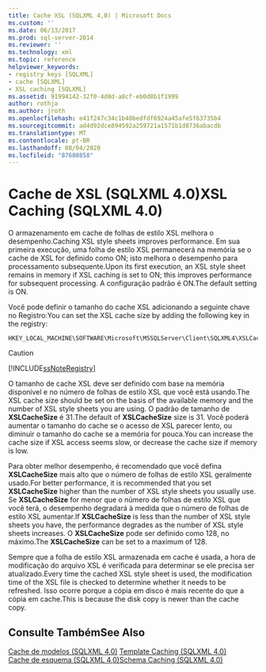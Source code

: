 ```yaml
---
title: Cache XSL (SQLXML 4,0) | Microsoft Docs
ms.custom: ''
ms.date: 06/13/2017
ms.prod: sql-server-2014
ms.reviewer: ''
ms.technology: xml
ms.topic: reference
helpviewer_keywords:
- registry keys [SQLXML]
- cache [SQLXML]
- XSL caching [SQLXML]
ms.assetid: 91994142-32f0-4d8d-a8cf-eb0d8b1f1999
author: rothja
ms.author: jroth
ms.openlocfilehash: e41f247c34c1b40bedfdf6924a45afe5f63735b4
ms.sourcegitcommit: ad4d92dce894592a259721a1571b1d8736abacdb
ms.translationtype: MT
ms.contentlocale: pt-BR
ms.lasthandoff: 08/04/2020
ms.locfileid: "87680858"
---
```

# <a name="xsl-caching-sqlxml-40"></a><span data-ttu-id="161be-102">Cache de XSL (SQLXML 4.0)</span><span class="sxs-lookup"><span data-stu-id="161be-102">XSL Caching (SQLXML 4.0)</span></span>
  <span data-ttu-id="161be-103">O armazenamento em cache de folhas de estilo XSL melhora o desempenho.</span><span class="sxs-lookup"><span data-stu-id="161be-103">Caching XSL style sheets improves performance.</span></span> <span data-ttu-id="161be-104">Em sua primeira execução, uma folha de estilo XSL permanecerá na memória se o cache de XSL for definido como ON; isto melhora o desempenho para processamento subsequente.</span><span class="sxs-lookup"><span data-stu-id="161be-104">Upon its first execution, an XSL style sheet remains in memory if XSL caching is set to ON; this improves performance for subsequent processing.</span></span> <span data-ttu-id="161be-105">A configuração padrão é ON.</span><span class="sxs-lookup"><span data-stu-id="161be-105">The default setting is ON.</span></span>  
  
 <span data-ttu-id="161be-106">Você pode definir o tamanho do cache XSL adicionando a seguinte chave no Registro:</span><span class="sxs-lookup"><span data-stu-id="161be-106">You can set the XSL cache size by adding the following key in the registry:</span></span>  
  
```  
HKEY_LOCAL_MACHINE\SOFTWARE\Microsoft\MSSQLServer\Client\SQLXML4\XSLCacheSize  
```  
  
> [!CAUTION]  
>  [!INCLUDE[ssNoteRegistry](../../../includes/ssnoteregistry-md.md)]  
  
 <span data-ttu-id="161be-107">O tamanho de cache XSL deve ser definido com base na memória disponível e no número de folhas de estilo XSL que você está usando.</span><span class="sxs-lookup"><span data-stu-id="161be-107">The XSL cache size should be set on the basis of the available memory and the number of XSL style sheets you are using.</span></span> <span data-ttu-id="161be-108">O padrão de tamanho de **XSLCacheSize** é 31.</span><span class="sxs-lookup"><span data-stu-id="161be-108">The default of **XSLCacheSize** size is 31.</span></span> <span data-ttu-id="161be-109">Você poderá aumentar o tamanho do cache se o acesso de XSL parecer lento, ou diminuir o tamanho do cache se a memória for pouca.</span><span class="sxs-lookup"><span data-stu-id="161be-109">You can increase the cache size if XSL access seems slow, or decrease the cache size if memory is low.</span></span>  
  
 <span data-ttu-id="161be-110">Para obter melhor desempenho, é recomendado que você defina **XSLCacheSize** mais alto que o número de folhas de estilo XSL geralmente usado.</span><span class="sxs-lookup"><span data-stu-id="161be-110">For better performance, it is recommended that you set **XSLCacheSize** higher than the number of XSL style sheets you usually use.</span></span> <span data-ttu-id="161be-111">Se **XSLCacheSize** for menor que o número de folhas de estilo XSL que você terá, o desempenho degradará à medida que o número de folhas de estilo XSL aumentar.</span><span class="sxs-lookup"><span data-stu-id="161be-111">If **XSLCacheSize** is less than the number of XSL style sheets you have, the performance degrades as the number of XSL style sheets increases.</span></span> <span data-ttu-id="161be-112">O **XSLCacheSize** pode ser definido como 128, no máximo.</span><span class="sxs-lookup"><span data-stu-id="161be-112">The **XSLCacheSize** can be set to a maximum of 128.</span></span>  
  
 <span data-ttu-id="161be-113">Sempre que a folha de estilo XSL armazenada em cache é usada, a hora de modificação do arquivo XSL é verificada para determinar se ele precisa ser atualizado.</span><span class="sxs-lookup"><span data-stu-id="161be-113">Every time the cached XSL style sheet is used, the modification time of the XSL file is checked to determine whether it needs to be refreshed.</span></span> <span data-ttu-id="161be-114">Isso ocorre porque a cópia em disco é mais recente do que a cópia em cache.</span><span class="sxs-lookup"><span data-stu-id="161be-114">This is because the disk copy is newer than the cache copy.</span></span>  
  
## <a name="see-also"></a><span data-ttu-id="161be-115">Consulte Também</span><span class="sxs-lookup"><span data-stu-id="161be-115">See Also</span></span>  
 <span data-ttu-id="161be-116">[Cache de modelos &#40;SQLXML 4,0&#41;](template-caching-sqlxml-4-0.md) </span><span class="sxs-lookup"><span data-stu-id="161be-116">[Template Caching &#40;SQLXML 4.0&#41;](template-caching-sqlxml-4-0.md) </span></span>  
 [<span data-ttu-id="161be-117">Cache de esquema &#40;SQLXML 4,0&#41;</span><span class="sxs-lookup"><span data-stu-id="161be-117">Schema Caching &#40;SQLXML 4.0&#41;</span></span>](schema-caching-sqlxml-4-0.md)  
  
  
